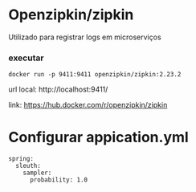 # Openzipkin/zipkin

Utilizado para registrar logs em microserviços

### executar
```
docker run -p 9411:9411 openzipkin/zipkin:2.23.2
```

url local: http://localhost:9411/

link: https://hub.docker.com/r/openzipkin/zipkin



# Configurar appication.yml

```
spring:
  sleuth:
    sampler:
      probability: 1.0
```